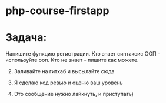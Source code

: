 # php-course-firstapp
# Задача:


Напишите функцию регистрации. Кто знает синтаксис ООП - используйте ооп. Кто не знает - пишите как можете.

2. Заливайте на гитхаб и высылайте сюда

3. Я сделаю код ревью и оценю ваш уровень

4. Это сообщение нужно лайкнуть, и приступать)
